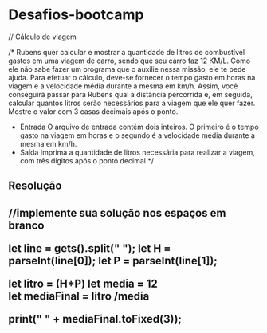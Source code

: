 # Desafios-bootcamp
// Cálculo de viagem

/* Rubens quer calcular e mostrar a quantidade de litros de combustível gastos
em uma viagem de carro, sendo que seu carro faz 12 KM/L. Como ele não sabe
fazer um programa que o auxilie nessa missão, ele te pede ajuda. Para efetuar
o cálculo, deve-se fornecer o tempo gasto em horas na viagem e a velocidade
média durante a mesma em km/h. Assim, você conseguirá passar para Rubens qual
a distância percorrida e, em seguida, calcular quantos litros serão necessários
para a viagem que ele quer fazer. Mostre o valor com 3 casas decimais após o
ponto.
- Entrada
O arquivo de entrada contém dois inteiros. O primeiro é o tempo gasto na
viagem em horas e o segundo é a velocidade média durante a mesma em km/h.
- Saída
Imprima a quantidade de litros necessária para realizar a viagem, com três
dígitos após o ponto decimal */ 

<h2> Resolução <h2>

//implemente sua solução nos espaços em branco

let line = gets().split(" ");
let H = parseInt(line[0]);
let P = parseInt(line[1]);




let litro = (H*P)
let media = 12    
let mediaFinal = litro /media

print(" " + mediaFinal.toFixed(3)); 
